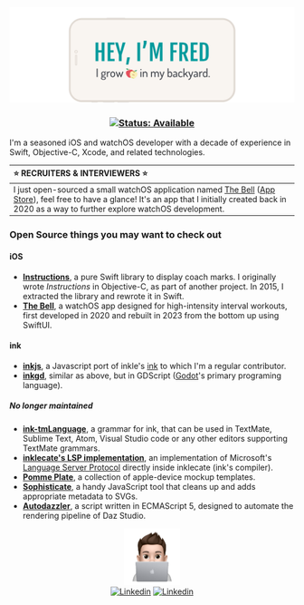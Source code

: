 ![Hey, I'm Fred — I grow apples in my backyard](https://raw.githubusercontent.com/ephread/ephread/main/media/hey-fred.svg)

<h3 align="center">
	<a href="mailto:fred@ephread.com" title="Get in touch!"><img src="https://img.shields.io/badge/status-available-green?style=for-the-badge" alt="Status: Available"/></a>
</h3>

I'm a seasoned iOS and watchOS developer with a decade of experience in Swift, Objective-C, Xcode, and related technologies.

| ⭐️ RECRUITERS & INTERVIEWERS ⭐️ |
|:---|
| I just open-sourced a small watchOS application named [The Bell] ([App Store]), feel free to have a glance! It's an app that I initially created back in 2020 as a way to further explore watchOS development. |

[The Bell]: https://github.com/ephread/TheBell
[App Store]: https://apps.apple.com/us/app/apple-store/id1522205874

### Open Source things you may want to check out

#### iOS
* **[Instructions]**, a pure Swift library to display coach marks. I originally wrote _Instructions_ in Objective-C, as part of another project. In 2015, I extracted the library and rewrote it in Swift.
* **[The Bell]**, a watchOS app designed for high-intensity interval workouts, first developed in 2020 and rebuilt in 2023 from the bottom up using SwiftUI.

#### ink
* **[inkjs]**, a Javascript port of inkle's [ink] to which I'm a regular contributor.
* **[inkgd]**, similar as above, but in GDScript ([Godot]'s primary programing language).

##### No longer maintained
* **[ink-tmLanguage]**, a grammar for ink, that can be used in TextMate, Sublime Text, Atom, Visual Studio code or any other editors supporting TextMate grammars.
* **[inklecate's LSP implementation]**, an implementation of Microsoft's [Language Server Protocol] directly inside inklecate (ink's compiler).
* **[Pomme Plate]**, a collection of apple-device mockup templates.
* **[Sophisticate]**, a handy JavaScript tool that cleans up and adds appropriate metadata to SVGs.
* **[Autodazzler]**, a script written in ECMAScript 5, designed to automate the rendering pipeline of Daz Studio. 

[Instructions]: https://github.com/ephread/Instructions
[The Bell]: https://github.com/ephread/TheBell
[ink]: https://github.com/inkle/ink
[inkjs]: https://github.com/y-lohse/inkjs
[inkgd]: https://github.com/ephread/inkgd
[Godot]: https://github.com/godotengine/godot
[godot-ink]: https://github.com/paulloz/godot-ink
[ink-tmLanguage]: https://github.com/inkle/ink-tmlanguage
[Language Server Protocol]: https://microsoft.github.io/language-server-protocol/
[inklecate's LSP implementation]: https://github.com/ephread/ink/tree/language-server/inklecate/LanguageServerProtocol
[Pomme Plate]: https://github.com/ephread/PommePlate
[Sophisticate]: https://github.com/ephread/Sophisticate
[Autodazzler]: https://github.com/ephread/Autodazzler

<div align="center">
	<img src="https://raw.githubusercontent.com/ephread/ephread/main/media/memoji-computer.png" width="100px">
</div>
<div align="center">
	<a href="https://linkedin.com/in/ephread/" title="Linkedin"><img src="https://img.shields.io/badge/-ephread-blue?style=for-the-badge&logo=Linkedin&logoColor=white" alt="Linkedin" /></a>
	<a href="https://speakerdeck.com/ephread/" title="Speaker Deck"><img src="https://img.shields.io/badge/-@ephread-009287?style=for-the-badge&logo=Speaker%20Deck&logoColor=white" alt="Linkedin" /></a>
</div>

<!--<p align="center">
    <img src="https://github-readme-stats.vercel.app/api?username=ephread&show_icons=true&title_color=009A9C&icon_color=C4C5C7&count_private=true&hide_title=true" alt="Github Stats"/>
</p>-->
